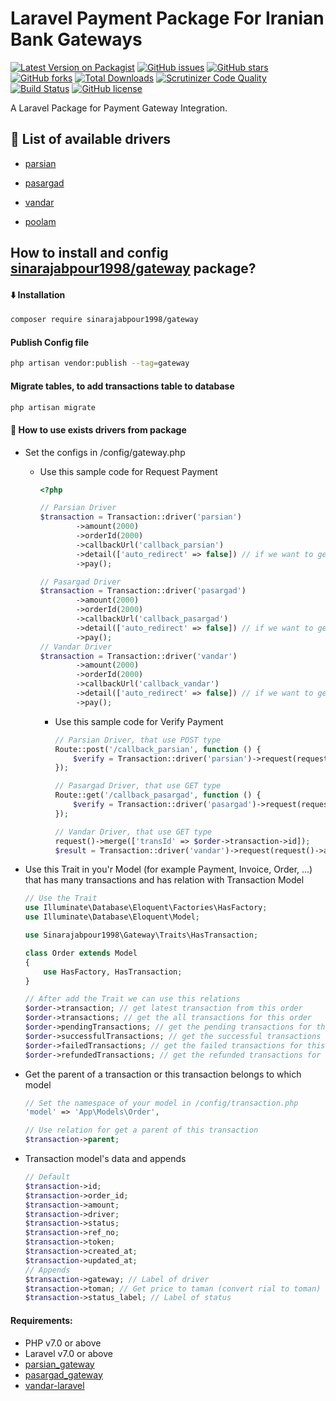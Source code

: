 # Laravel Payment Package For Iranian Bank Gateways
[![Latest Version on Packagist](https://img.shields.io/packagist/v/sinarajabpour1998/transaction.svg?style=flat-square)](https://packagist.org/packages/sinarajabpour1998/gateway)
[![GitHub issues](https://img.shields.io/github/issues/sinarajabpour1998/gateway?style=flat-square)](https://github.com/sinarajabpour1998/gateway/issues)
[![GitHub stars](https://img.shields.io/github/stars/sinarajabpour1998/gateway?style=flat-square)](https://github.com/sinarajabpour1998/gateway/stargazers)
[![GitHub forks](https://img.shields.io/github/forks/sinarajabpour1998/gateway?style=flat-square)](https://github.com/sinarajabpour1998/gateway/network)
[![Total Downloads](https://img.shields.io/packagist/dt/sinarajabpour1998/gateway.svg?style=flat-square)](https://packagist.org/packages/sinarajabpour1998/gateway)
[![Scrutinizer Code Quality](https://scrutinizer-ci.com/g/sinarajabpour1998/gateway/badges/quality-score.png?b=master)](https://scrutinizer-ci.com/g/sinarajabpour1998/gateway/?branch=master)
[![Build Status](https://scrutinizer-ci.com/g/sinarajabpour1998/gateway/badges/build.png?b=master)](https://scrutinizer-ci.com/g/sinarajabpour1998/gateway/build-status/master)
[![GitHub license](https://img.shields.io/github/license/sinarajabpour1998/gateway?style=flat-square)](https://github.com/sinarajabpour1998/gateway/blob/master/LICENSE)

A Laravel Package for Payment Gateway Integration.

## <g-emoji class="g-emoji" alias="gem" fallback-src="https://github.githubassets.com/images/icons/emoji/unicode/1f48e.png">💎</g-emoji> List of available drivers

- [parsian](https://www.pec.ir/)

- [pasargad](https://bpi.ir/)

- [vandar](https://vandar.io/)

- [poolam](https://poolam.ir/fa/)


## How to install and config [sinarajabpour1998/gateway](https://github.com/sinarajabpour1998/gateway) package?

#### <g-emoji class="g-emoji" alias="arrow_down" fallback-src="https://github.githubassets.com/images/icons/emoji/unicode/2b07.png">⬇️</g-emoji> Installation

```bash
composer require sinarajabpour1998/gateway
```

#### Publish Config file

```bash
php artisan vendor:publish --tag=gateway
```

#### Migrate tables, to add transactions table to database

```bash
php artisan migrate
```

#### <g-emoji class="g-emoji" alias="book" fallback-src="https://github.githubassets.com/images/icons/emoji/unicode/1f4d6.png">📖</g-emoji> How to use exists drivers from package

- Set the configs in /config/gateway.php

  - Use this sample code for Request Payment 

      ```php
      <?php
  
      // Parsian Driver
      $transaction = Transaction::driver('parsian')
              ->amount(2000)
              ->orderId(2000)
              ->callbackUrl('callback_parsian')
              ->detail(['auto_redirect' => false]) // if we want to get {token, url} and not auto redirect to Bank Gateway.
              ->pay();
  
      // Pasargad Driver
      $transaction = Transaction::driver('pasargad')
              ->amount(2000)
              ->orderId(2000)
              ->callbackUrl('callback_pasargad')
              ->detail(['auto_redirect' => false]) // if we want to get {token, url} and not auto redirect to Bank Gateway.
              ->pay();
      // Vandar Driver
      $transaction = Transaction::driver('vandar')
              ->amount(2000)
              ->orderId(2000)
              ->callbackUrl('callback_vandar')
              ->detail(['auto_redirect' => false]) // if we want to get {token, url} and not auto redirect to Bank Gateway.
              ->pay();

      ```
  
    - Use this sample code for Verify Payment

        ```php
        // Parsian Driver, that use POST type
        Route::post('/callback_parsian', function () {
            $verify = Transaction::driver('parsian')->request(request()->all())->verify();
        });
    
        // Pasargad Driver, that use GET type
        Route::get('/callback_pasargad', function () {
            $verify = Transaction::driver('pasargad')->request(request()->all())->verify();
        });
      
        // Vandar Driver, that use GET type
        request()->merge(['transId' => $order->transaction->id]);
        $result = Transaction::driver('vandar')->request(request()->all())->verify();
      ```

- Use this Trait in you'r Model (for example Payment, Invoice, Order, ...) that has many transactions and has relation with Transaction Model

    ```php
    // Use the Trait
    use Illuminate\Database\Eloquent\Factories\HasFactory;
    use Illuminate\Database\Eloquent\Model;
  
    use Sinarajabpour1998\Gateway\Traits\HasTransaction;
    
    class Order extends Model
    {
        use HasFactory, HasTransaction;
    }
  
    // After add the Trait we can use this relations
    $order->transaction; // get latest transaction from this order
    $order->transactions; // get the all transactions for this order
    $order->pendingTransactions; // get the pending transactions for this order
    $order->successfulTransactions; // get the successful transactions for this order
    $order->failedTransactions; // get the failed transactions for this order
    $order->refundedTransactions; // get the refunded transactions for this order
    ```
- Get the parent of a transaction or this transaction belongs to which model

    ```php
    // Set the namespace of your model in /config/transaction.php
    'model' => 'App\Models\Order',

    // Use relation for get a parent of this transaction
    $transaction->parent;
    ```
  
- Transaction model's data and appends

    ```php
    // Default
    $transaction->id;
    $transaction->order_id;
    $transaction->amount;
    $transaction->driver;
    $transaction->status;
    $transaction->ref_no;
    $transaction->token;
    $transaction->created_at;
    $transaction->updated_at;
    // Appends
    $transaction->gateway; // Label of driver 
    $transaction->toman; // Get price to taman (convert rial to toman)
    $transaction->status_label; // Label of status
    ```

#### Requirements:

- PHP v7.0 or above
- Laravel v7.0 or above
- [parsian_gateway](https://github.com/sinarajabpour1998/parsian_gateway)
- [pasargad_gateway](https://github.com/sinarajabpour1998/pasargad_gateway)
- [vandar-laravel](https://github.com/maryamnbyn/vandar-laravel)
